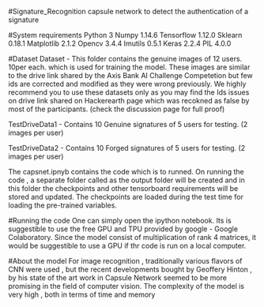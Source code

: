 #Signature_Recognition
capsule network to detect the authentication of a signature

#System requirements
Python 3
Numpy 1.14.6
Tensorflow 1.12.0
Sklearn 0.18.1
Matplotlib 2.1.2
Opencv 3.4.4
Imutils 0.5.1
Keras 2.2.4
PIL 4.0.0

#Dataset
Dataset - This folder contains the genuine images of 12 users. 10per each. which is used for training the model. These images are similar to the drive link shared by the Axis Bank AI Challenge Competetion but few ids are corrected and modified as they were wrong previously. We highly recommend you to use these datasets only as you may find the Ids issues on drive link shared on Hackerearth page which was recokned as false by most of the participants. (check the discussion page for full proof)

TestDriveData1 - Contains 10 Genuine signatures of 5 users for testing. (2 images per user)

TestDriveData2 - Contains 10 Forged signatures of 5 users for testing. (2 images per user)

The capsnet.ipnyb contains the code which is to runned. On running the code , a separate folder called as the output folder will be created and in this folder the checkpoints and other tensorboard requirements will be stored and updated. The checkpoints are loaded during the test time for loading the pre-trained variables.

#Running the code
One can simply open the ipython notebook. Its is suggestible to use the free GPU and TPU provided by google - Google Colaboratory. Since the model consist of multiplication of rank 4 matrices, it would be suggestible to use a GPU if thr code is run on a local computer.

#About the model
For image recognition , traditionally various flavors of CNN were used , but the recent developments bought by Geoffery Hinton , by his state of the art work in Capsule Network seemed to be more promising in the field of computer vision.
The complexity of the model is very high , both in terms of time and memory

